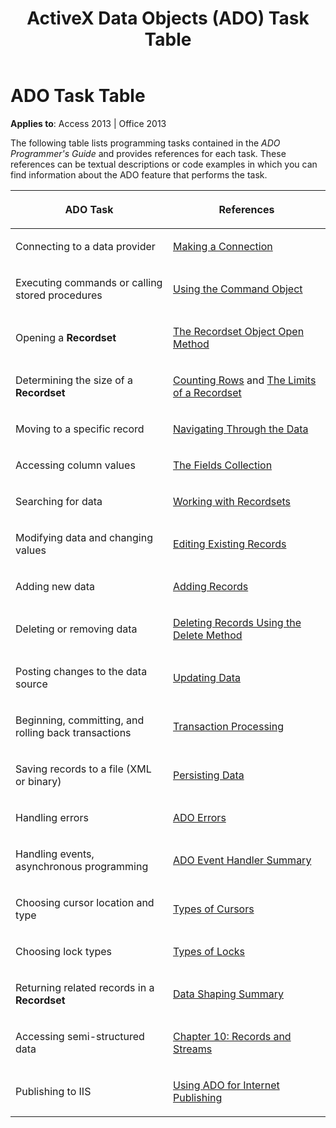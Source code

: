 ﻿---
title: ActiveX Data Objects (ADO) Task Table
TOCTitle: ADO Task Table
ms:assetid: 39671d86-72ac-a7b0-53d2-7a17429b15ad
ms:mtpsurl: https://msdn.microsoft.com/library/JJ249141(v=office.15)
ms:contentKeyID: 48544245
ms.date: 09/18/2015
mtps_version: v=office.15
---

# ADO Task Table


**Applies to**: Access 2013 | Office 2013

The following table lists programming tasks contained in the *ADO Programmer's Guide* and provides references for each task. These references can be textual descriptions or code examples in which you can find information about the ADO feature that performs the task.

<table>
<colgroup>
<col style="width: 50%" />
<col style="width: 50%" />
</colgroup>
<thead>
<tr class="header">
<th><p>ADO Task</p></th>
<th><p>References</p></th>
</tr>
</thead>
<tbody>
<tr class="odd">
<td><p>Connecting to a data provider</p></td>
<td><p><a href="making-a-connection.md">Making a Connection</a></p></td>
</tr>
<tr class="even">
<td><p>Executing commands or calling stored procedures</p></td>
<td><p><a href="using-the-command-object-access.md">Using the Command Object</a></p></td>
</tr>
<tr class="odd">
<td><p>Opening a <strong>Recordset</strong></p></td>
<td><p><a href="open-method-ado-recordset.md">The Recordset Object Open Method</a></p></td>
</tr>
<tr class="even">
<td><p>Determining the size of a <strong>Recordset</strong></p></td>
<td><p><a href="counting-rows.md">Counting Rows</a> and <a href="the-limits-of-a-recordset.md">The Limits of a Recordset</a></p></td>
</tr>
<tr class="odd">
<td><p>Moving to a specific record</p></td>
<td><p><a href="navigating-through-the-data.md">Navigating Through the Data</a></p></td>
</tr>
<tr class="even">
<td><p>Accessing column values</p></td>
<td><p><a href="the-fields-collection.md">The Fields Collection</a></p></td>
</tr>
<tr class="odd">
<td><p>Searching for data</p></td>
<td><p><a href="working-with-recordsets.md">Working with Recordsets</a></p></td>
</tr>
<tr class="even">
<td><p>Modifying data and changing values</p></td>
<td><p><a href="editing-existing-records.md">Editing Existing Records</a></p></td>
</tr>
<tr class="odd">
<td><p>Adding new data</p></td>
<td><p><a href="adding-records.md">Adding Records</a></p></td>
</tr>
<tr class="even">
<td><p>Deleting or removing data</p></td>
<td><p><a href="deleting-records-using-the-delete-method.md">Deleting Records Using the Delete Method</a></p></td>
</tr>
<tr class="odd">
<td><p>Posting changes to the data source</p></td>
<td><p><a href="updating-data.md">Updating Data</a></p></td>
</tr>
<tr class="even">
<td><p>Beginning, committing, and rolling back transactions</p></td>
<td><p><a href="transaction-processing.md">Transaction Processing</a></p></td>
</tr>
<tr class="odd">
<td><p>Saving records to a file (XML or binary)</p></td>
<td><p><a href="persisting-data.md">Persisting Data</a></p></td>
</tr>
<tr class="even">
<td><p>Handling errors</p></td>
<td><p><a href="ado-errors.md">ADO Errors</a></p></td>
</tr>
<tr class="odd">
<td><p>Handling events, asynchronous programming</p></td>
<td><p><a href="ado-event-handler-summary.md">ADO Event Handler Summary</a></p></td>
</tr>
<tr class="even">
<td><p>Choosing cursor location and type</p></td>
<td><p><a href="types-of-cursors.md">Types of Cursors</a></p></td>
</tr>
<tr class="odd">
<td><p>Choosing lock types</p></td>
<td><p><a href="types-of-locks.md">Types of Locks</a></p></td>
</tr>
<tr class="even">
<td><p>Returning related records in a <strong>Recordset</strong></p></td>
<td><p><a href="data-shaping-summary.md">Data Shaping Summary</a></p></td>
</tr>
<tr class="odd">
<td><p>Accessing semi-structured data</p></td>
<td><p><a href="chapter-10-records-and-streams.md">Chapter 10: Records and Streams</a></p></td>
</tr>
<tr class="even">
<td><p>Publishing to IIS</p></td>
<td><p><a href="using-ado-for-internet-publishing.md">Using ADO for Internet Publishing</a></p></td>
</tr>
</tbody>
</table>

